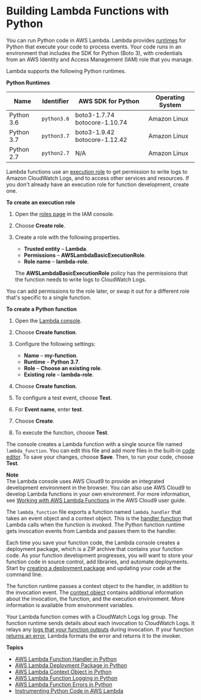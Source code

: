 # Building Lambda Functions with Python<a name="python-programming-model"></a>

You can run Python code in AWS Lambda\. Lambda provides [runtimes](lambda-runtimes.md) for Python that execute your code to process events\. Your code runs in an environment that includes the SDK for Python \(Boto 3\), with credentials from an AWS Identity and Access Management \(IAM\) role that you manage\.

Lambda supports the following Python runtimes\.


**Python Runtimes**  

| Name | Identifier | AWS SDK for Python | Operating System | 
| --- | --- | --- | --- | 
|  Python 3\.6  |  `python3.6`  |  boto3\-1\.7\.74 botocore\-1\.10\.74  |  Amazon Linux  | 
|  Python 3\.7  |  `python3.7`  |  boto3\-1\.9\.42 botocore\-1\.12\.42  |  Amazon Linux  | 
|  Python 2\.7  |  `python2.7`  |  N/A  |  Amazon Linux  | 

Lambda functions use an [execution role](lambda-intro-execution-role.md) to get permission to write logs to Amazon CloudWatch Logs, and to access other services and resources\. If you don't already have an execution role for function development, create one\.

**To create an execution role**

1. Open the [roles page](https://console.aws.amazon.com/iam/home#/roles) in the IAM console\.

1. Choose **Create role**\.

1. Create a role with the following properties\.
   + **Trusted entity** – **Lambda**\.
   + **Permissions** – **AWSLambdaBasicExecutionRole**\.
   + **Role name** – **lambda\-role**\.

   The **AWSLambdaBasicExecutionRole** policy has the permissions that the function needs to write logs to CloudWatch Logs\.

You can add permissions to the role later, or swap it out for a different role that's specific to a single function\.

**To create a Python function**

1. Open the [Lambda console](https://console.aws.amazon.com/lambda)\.

1. Choose **Create function**\.

1. Configure the following settings:
   + **Name** – **my\-function**\.
   + **Runtime** – **Python 3\.7**\.
   + **Role** – **Choose an existing role**\.
   + **Existing role** – **lambda\-role**\.

1. Choose **Create function**\.

1. To configure a test event, choose **Test**\.

1. For **Event name**, enter **test**\.

1. Choose **Create**\.

1. To execute the function, choose **Test**\.

The console creates a Lambda function with a single source file named `lambda_function`\. You can edit this file and add more files in the built\-in [code editor](code-editor.md)\. To save your changes, choose **Save**\. Then, to run your code, choose **Test**\.

**Note**  
The Lambda console uses AWS Cloud9 to provide an integrated development environment in the browser\. You can also use AWS Cloud9 to develop Lambda functions in your own environment\. For more information, see [Working with AWS Lambda Functions](https://docs.aws.amazon.com/cloud9/latest/user-guide/lambda-functions.html) in the AWS Cloud9 user guide\.

The `lambda_function` file exports a function named `lambda_handler` that takes an event object and a context object\. This is the [handler function](python-programming-model-handler-types.md) that Lambda calls when the function is invoked\. The Python function runtime gets invocation events from Lambda and passes them to the handler\.

Each time you save your function code, the Lambda console creates a deployment package, which is a ZIP archive that contains your function code\. As your function development progresses, you will want to store your function code in source control, add libraries, and automate deployments\. Start by [creating a deployment package](lambda-python-how-to-create-deployment-package.md) and updating your code at the command line\.

The function runtime passes a context object to the handler, in addition to the invocation event\. The [context object](python-context-object.md) contains additional information about the invocation, the function, and the execution environment\. More information is available from environment variables\.

Your Lambda function comes with a CloudWatch Logs log group\. The function runtime sends details about each invocation to CloudWatch Logs\. It relays any [logs that your function outputs](python-logging.md) during invocation\. If your function [returns an error](python-exceptions.md), Lambda formats the error and returns it to the invoker\.

**Topics**
+ [AWS Lambda Function Handler in Python](python-programming-model-handler-types.md)
+ [AWS Lambda Deployment Package in Python](lambda-python-how-to-create-deployment-package.md)
+ [AWS Lambda Context Object in Python](python-context-object.md)
+ [AWS Lambda Function Logging in Python](python-logging.md)
+ [AWS Lambda Function Errors in Python](python-exceptions.md)
+ [Instrumenting Python Code in AWS Lambda](python-tracing.md)